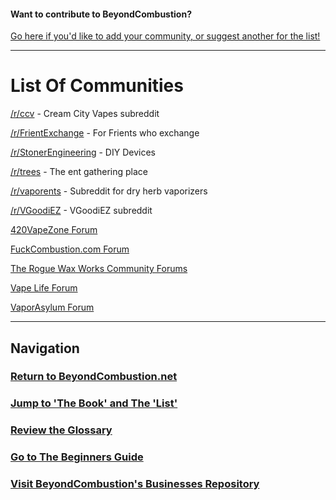 #### Want to contribute to BeyondCombustion?

[Go here if you'd like to add your community, or suggest another for the list!](https://github.com/BeyondCombustion/How-To-Contribute)

---

# List Of Communities

[/r/ccv](https://reddit.com/r/ccv) - Cream City Vapes subreddit

[/r/FrientExchange](https://www.reddit.com/r/FrientExchange/) - For Frients who exchange

[/r/StonerEngineering](https://reddit.com/r/StonerEngineering) - DIY Devices

[/r/trees](https://www.reddit.com/r/trees/) - The ent gathering place

[/r/vaporents](https://reddit.com/r/vaporents) - Subreddit for dry herb vaporizers

[/r/VGoodiEZ](https://www.reddit.com/r/VGoodiez/) - VGoodiEZ subreddit

[420VapeZone Forum](https://www.420vapezone.com/forums/discussions)

[FuckCombustion.com Forum](https://fuckcombustion.com)

[The Rogue Wax Works Community Forums](https://www.theroguewaxworks.com/a/p/community)

[Vape Life Forum](https://forum.vapelife.com/)

[VaporAsylum Forum](https://vaporasylum.com/)

---

## Navigation

### [Return to BeyondCombustion.net](https://www.beyondcombustion.net/)

### [Jump to 'The Book' and The 'List'](https://www.beyondcombustion.net/The-Book-fka-The-Consensus/)

### [Review the Glossary](https://BeyondCombustion.net/Glossary/)

### [Go to The Beginners Guide](https://BeyondCombustion.net/Beginners-Start-Here/)

### [Visit BeyondCombustion's Businesses Repository](https://BeyondCombustion.net/Businesses/)
